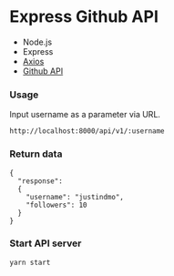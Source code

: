 # Express Github API

- Node.js
- Express
- [Axios](https://github.com/axios/axios)
- [Github API](https://developer.github.com/v3/)

### Usage

Input username as a parameter via URL.

```
http://localhost:8000/api/v1/:username
```

### Return data

```
{
  "response":
  {
    "username": "justindmo",
    "followers": 10
  }
}
```

### Start API server

```
yarn start
```

